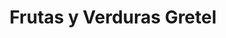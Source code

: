 ---
title: "Frutas y Verduras Gretel"
url: /villa-de-alvarez/frutas-y-verduras-gretel/
shop: Gemüse & Obst
---